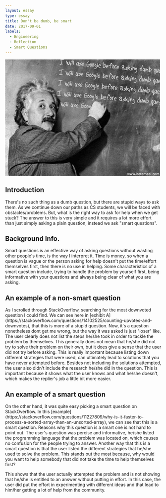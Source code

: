 ```yaml
---
layout: essay
type: essay
title: Don't be dumb, be smart
date: 2017-09-01
labels:
  - Engineering
  - Reflection
  - Smart Questions
---
```


<img class="ui centered middle image" src="../images/smartquestion.jpg">

<h2>Introduction</h2>
   There's no such thing as a dumb question, but there are stupid ways to ask them. As we continue down our paths as CS students, we will be faced with obstacles/problems. But, what is the right way to ask for help when we get stuck?  The answer to this is very simple and it requires a lot more effort than just simply asking a plain question, instead we ask "smart questions". 

<h2>Background Info.</h2>
  Smart questions is an effective way of asking questions without wasting other people's time, is the way I interpret it. Time is money, so when a question is vague or the person asking for help doesn't put the time/effort themselves first, then there is no use in helping. Some characteristics of a smart question include, trying to handle the problem by yourself first, being informative with your questions and always being clear of what you are asking.

<h2>An example of a non-smart question</h2>
  As I scrolled through StackOverflow, searching for the most downvoted question I could find. We can see here in [exhibit A](https://stackoverflow.com/questions/14102525/counting-upvotes-and-downvotes), that this is more of a stupid question. Now, it's a question nonetheless dont get me wrong, but the way it was asked is just "loser" like. The user clearly does not list the steps he/she took in order to tackle the problem by themselves. This generally does not mean that he/she did not try to solve their problem on their own, but it does give a sense that the user did not try before asking. This is really important because listing down different strategies that were used, can ultimately lead to solutions that you have never attempted before. Besides not including the solutions attempted, the user also didn't include the research he/she did in the question. This is important because it shows what the user knows and what he/she doesn't, which makes the replier's job a little bit more easier.

<h2>An example of a smart question</h2>
  On the other hand, it was quite easy picking a smart question on StackOverflow. In this [example](https://stackoverflow.com/questions/11227809/why-is-it-faster-to-process-a-sorted-array-than-an-unsorted-array), we can see that this is a smart question. Reasons why this question is a smart one is not hard to point out. The user's question was percise and informative, he/she listed the programming language that the problem was located on, which causes no confusion for the people trying to answer. Another way that this is a smart question is that the user listed the different strategies that he/she used to solve the problem. This stands out the most because, why would you want to help somebody that did not take the time to help themselves first? 


  This shows that the user actually attempted the problem and is not showing that he/she is entitled to an answer without putting in effort. In this case, the user did put the effort in experimenting with different ideas and that lead to him/her getting a lot of help from the community. 
